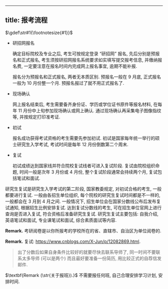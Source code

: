 
---
title: 报考流程
---

$\gdef\str#1{\footnotesize{#1}}$

- 研招网报名
  
  确定目标院校及专业之后, 考生可按规定登录 “研招网” 报名, 先后分别是预报名和正式报名, 考生须按研招网报名系统要求如实填写提交报考信息, 并缴纳报名费, 一定要注意在报名时间内完成网上报名事宜, 逾期不能补报. 

  报名分为预报名和正式报名, 两者无本质区别. 预报名一般在 9 月底, 正式报名一般为 10 月份整一个月. 预报名报过了就不用正式报名了.

- 现场确认
  
  网上报名结束后, 考生需要备齐身份证、学历或学位证书原件等报名材料, 在每年 11 月份中上旬参加现场确认或网上确认. 通过现场确认再采集电子图像指纹等, 并按规定打印准考证.

- 初试

  报名成功获得考试资格的考生需要先参加初试. 初试是国家每年统一举行的硕士研究生入学考试, 考试时间是每年 12 月份倒数第二个周末.

- 复试

  初试成绩达到国家线并符合院校复试线者可进入复试阶段. 复试由院校组织命题, 时间一般是次年 3 月份或 4 月份, 整个复试阶段通常会持续两个月, 复试包括笔试和面试.


研究生复试是研究生入学考试的第二阶段, 国家教委规定, 对初试合格的考生, 一般都要进行复试. 一般由各招生单位组织, 每个院校的研究生复试时间都是不一样的, 一般都会在 3 月到 4 月之间. 一般情况下, 招生单位会在国家分数线公布后发布复试通知, 根据招生比例安排复试. 达到复试分数线的考生, 可在招生单位官网上进行查询是否进入复试, 符合资格后准备研究生复试. 研究生复试主要包括: 自我介绍, 英语笔试和面试, 专业课笔试和面试, 综合素质面试等内容. 

$\textbf{Remark.}$ 考研阅卷是以你所报考的学校所在的省、直辖市、自治区为单位阅卷的. 

$\textbf{Remark.}$ 复试: https://www.cnblogs.com/X-Jun/p/12082869.html. 

> 出了分数后如果自身条件比较好的就要尽快去联系导师了, 同一时间不要联系太多导师 (可以是两个) 而且最好要准备一份简历, 用比较正式的自荐信发邮件. 

$\textbf{Remark (\str{关于报班}).}$ 不需要报任何班, 自己合理安排学习计划, 安排时间. 
